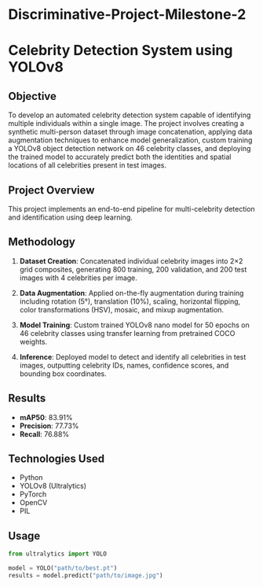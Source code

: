 # Discriminative-Project-Milestone-2

# Celebrity Detection System using YOLOv8

## Objective

To develop an automated celebrity detection system capable of identifying multiple individuals within a single image. The project involves creating a synthetic multi-person dataset through image concatenation, applying data augmentation techniques to enhance model generalization, custom training a YOLOv8 object detection network on 46 celebrity classes, and deploying the trained model to accurately predict both the identities and spatial locations of all celebrities present in test images.

## Project Overview

This project implements an end-to-end pipeline for multi-celebrity detection and identification using deep learning.

## Methodology

1. **Dataset Creation**: Concatenated individual celebrity images into 2×2 grid composites, generating 800 training, 200 validation, and 200 test images with 4 celebrities per image.

2. **Data Augmentation**: Applied on-the-fly augmentation during training including rotation (5°), translation (10%), scaling, horizontal flipping, color transformations (HSV), mosaic, and mixup augmentation.

3. **Model Training**: Custom trained YOLOv8 nano model for 50 epochs on 46 celebrity classes using transfer learning from pretrained COCO weights.

4. **Inference**: Deployed model to detect and identify all celebrities in test images, outputting celebrity IDs, names, confidence scores, and bounding box coordinates.

## Results

- **mAP50**: 83.91%
- **Precision**: 77.73%
- **Recall**: 76.88%

## Technologies Used

- Python
- YOLOv8 (Ultralytics)
- PyTorch
- OpenCV
- PIL

## Usage
```python
from ultralytics import YOLO

model = YOLO("path/to/best.pt")
results = model.predict("path/to/image.jpg")
